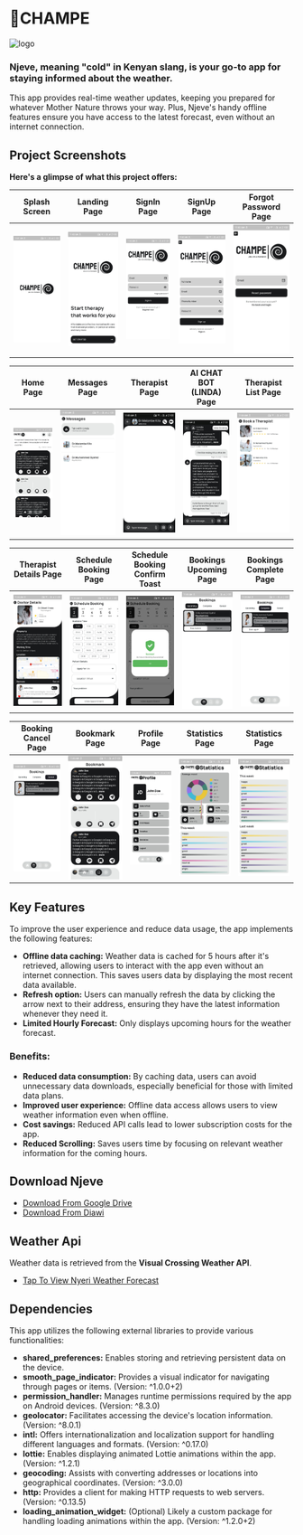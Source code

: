 # 🔖CHAMPE

![logo](images/screenshot/logo.png)

### Njeve, meaning "cold" in Kenyan slang, is your go-to app for staying informed about the weather.

This app provides real-time weather updates, keeping you prepared for whatever
Mother Nature throws your way. Plus, Njeve's handy offline features ensure you have access
to the latest forecast, even without an internet connection.

## Project Screenshots

**Here's a glimpse of what this project offers:**

| Splash Screen                            | Landing Page                             | SignIn Page                              | SignUp Page                              | Forgot Password Page                     |
|------------------------------------------|------------------------------------------|------------------------------------------|------------------------------------------|------------------------------------------|
| ![Screenshot 1](images/screenshot/1.jpg) | ![Screenshot 2](images/screenshot/2.jpg) | ![Screenshot 3](images/screenshot/3.jpg) | ![Screenshot 4](images/screenshot/4.jpg) | ![Screenshot 5](images/screenshot/5.jpg) |

| Home Page                                | Messages Page                            | Therapist Page                           | AI CHAT BOT (LINDA) Page                 | Therapist List Page                        |
|------------------------------------------|------------------------------------------|------------------------------------------|------------------------------------------|--------------------------------------------|
| ![Screenshot 6](images/screenshot/6.jpg) | ![Screenshot 7](images/screenshot/7.jpg) | ![Screenshot 8](images/screenshot/8.jpg) | ![Screenshot 9](images/screenshot/9.jpg) | ![Screenshot 10](images/screenshot/10.jpg) |

| Therapist Details Page                     | Schedule Booking Page                      | Schedule Booking Confirm Toast             | Bookings Upcoming Page                     | Bookings Complete Page                     |
|--------------------------------------------|--------------------------------------------|--------------------------------------------|--------------------------------------------|--------------------------------------------|
| ![Screenshot 11](images/screenshot/11.jpg) | ![Screenshot 12](images/screenshot/12.jpg) | ![Screenshot 13](images/screenshot/13.jpg) | ![Screenshot 14](images/screenshot/14.jpg) | ![Screenshot 15](images/screenshot/15.jpg) |

| Booking Cancel Page                        | Bookmark Page                              | Profile Page                               | Statistics Page                            | Statistics Page                            |
|--------------------------------------------|--------------------------------------------|--------------------------------------------|--------------------------------------------|--------------------------------------------|
| ![Screenshot 16](images/screenshot/16.jpg) | ![Screenshot 17](images/screenshot/17.jpg) | ![Screenshot 18](images/screenshot/18.jpg) | ![Screenshot 19](images/screenshot/19.jpg) | ![Screenshot 20](images/screenshot/20.jpg) |



## Key Features

To improve the user experience and reduce data usage, the app implements the following features:

- **Offline data caching:** Weather data is cached for 5 hours after it's retrieved,
  allowing users to interact with the app even without an internet connection.
  This saves users data by displaying the most recent data available.
- **Refresh option:** Users can manually refresh the data by clicking the arrow next
  to their address, ensuring they have the latest information whenever they need it.
- **Limited Hourly Forecast:** Only displays upcoming hours for the weather forecast.

### Benefits:

- **Reduced data consumption:** By caching data, users can avoid unnecessary data downloads,
  especially beneficial for those with limited data plans.
- **Improved user experience:** Offline data access allows users to view weather information
  even when offline.
- **Cost savings:** Reduced API calls lead to lower subscription costs for the app.
- **Reduced Scrolling:** Saves users time by focusing on relevant weather information for the coming hours.

## Download Njeve
- [Download From Google Drive](https://drive.google.com/file/d/1v7HPINARBm1BpcrURCD9UdW9H6RvFtwe/view?usp=sharing)
- [Download From Diawi](https://i.diawi.com/vqGzg3)

## Weather Api
Weather data is retrieved from the **Visual Crossing Weather API**.
- [Tap To View Nyeri Weather Forecast](https://weather.visualcrossing.com/VisualCrossingWebServices/rest/services/timeline/nyeri%2CK?unitGroup=us&key=TURRDRRQ9UP5GZZ79YTSG8PMF)

## Dependencies
This app utilizes the following external libraries to provide various functionalities:

- **shared_preferences:** Enables storing and retrieving persistent data on the device.
- **smooth_page_indicator:** Provides a visual indicator for navigating through pages or items. (Version: ^1.0.0+2)
- **permission_handler:** Manages runtime permissions required by the app on Android devices. (Version: ^8.3.0)
- **geolocator:** Facilitates accessing the device's location information. (Version: ^8.0.1)
- **intl:** Offers internationalization and localization support for handling different languages and formats. (Version: ^0.17.0)
- **lottie:** Enables displaying animated Lottie animations within the app. (Version: ^1.2.1)
- **geocoding:** Assists with converting addresses or locations into geographical coordinates. (Version: ^3.0.0)
- **http:** Provides a client for making HTTP requests to web servers. (Version: ^0.13.5)
- **loading_animation_widget:** (Optional) Likely a custom package for handling loading animations within the app. (Version: ^1.2.0+2)
